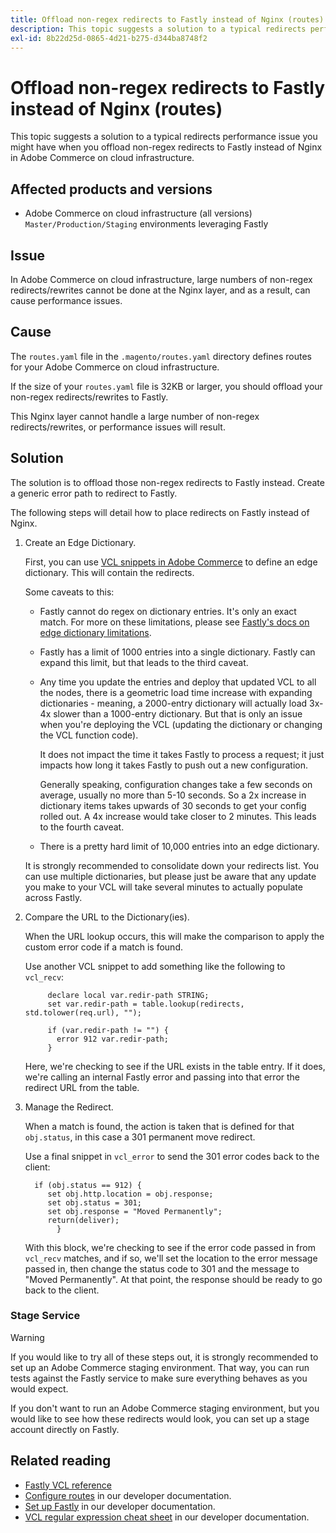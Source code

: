 ```yaml
---
title: Offload non-regex redirects to Fastly instead of Nginx (routes)
description: This topic suggests a solution to a typical redirects performance issue you might have when you offload non-regex redirects to Fastly instead of Nginx in Adobe Commerce on cloud infrastructure.
exl-id: 8b22d25d-0865-4d21-b275-d344ba8748f2
---
```

# Offload non-regex redirects to Fastly instead of Nginx (routes)

This topic suggests a solution to a typical redirects performance issue you might have when you offload non-regex redirects to Fastly instead of Nginx in Adobe Commerce on cloud infrastructure.

## Affected products and versions

* Adobe Commerce on cloud infrastructure (all versions) `Master/Production/Staging` environments leveraging Fastly

## Issue

In Adobe Commerce on cloud infrastructure, large numbers of non-regex redirects/rewrites cannot be done at the Nginx layer, and as a result, can cause performance issues.

## Cause

The `routes.yaml` file in the `.magento/routes.yaml` directory defines routes for your Adobe Commerce on cloud infrastructure.

If the size of your `routes.yaml` file is 32KB or larger, you should offload your non-regex redirects/rewrites to Fastly.

This Nginx layer cannot handle a large number of non-regex redirects/rewrites, or performance issues will result.

## Solution

The solution is to offload those non-regex redirects to Fastly instead. Create a generic error path to redirect to Fastly.

The following steps will detail how to place redirects on Fastly instead of Nginx.

1. Create an Edge Dictionary.
    
   First, you can use [VCL snippets in Adobe Commerce](https://experienceleague.adobe.com/docs/commerce-cloud-service/user-guide/cdn/custom-vcl-snippets/fastly-vcl-custom-snippets.html?lang=en) to define an edge dictionary. This will contain the redirects.
    
   Some caveats to this:
    
   * Fastly cannot do regex on dictionary entries. It's only an exact match. For more on these limitations, please see [Fastly's docs on edge dictionary limitations](https://docs.fastly.com/guides/edge-dictionaries/about-edge-dictionaries#limitations-and-considerations).
   * Fastly has a limit of 1000 entries into a single dictionary. Fastly can expand this limit, but that leads to the third caveat.
   * Any time you update the entries and deploy that updated VCL to all the nodes, there is a geometric load time increase with expanding dictionaries - meaning, a 2000-entry dictionary will actually load 3x-4x slower than a 1000-entry dictionary. But that is only an issue when you're deploying the VCL (updating the dictionary or changing the VCL function code).
        
     It does not impact the time it takes Fastly to process a request; it just impacts how long it takes Fastly to push out a new configuration.
        
     Generally speaking, configuration changes take a few seconds on average, usually no more than 5-10 seconds. So a 2x increase in dictionary items takes upwards of 30 seconds to get your config rolled out. A 4x increase would take closer to 2 minutes. This leads to the fourth caveat.
        
   * There is a pretty hard limit of 10,000 entries into an edge dictionary.
    
   It is strongly recommended to consolidate down your redirects list. You can use multiple dictionaries, but please just be aware that any update you make to your VCL will take several minutes to actually populate across Fastly.
    
1. Compare the URL to the Dictionary(ies).
    
   When the URL lookup occurs, this will make the comparison to apply the custom error code if a match is found.
    
   Use another VCL snippet to add something like the following to `vcl_recv`:

   ``` 
        declare local var.redir-path STRING;
        set var.redir-path = table.lookup(redirects, std.tolower(req.url), "");
        
        if (var.redir-path != "") {
          error 912 var.redir-path;
        }
   ```

   Here, we're checking to see if the URL exists in the table entry. If it does, we're calling an internal Fastly error and passing into that error the redirect URL from the table.
    
1. Manage the Redirect.
    
   When a match is found, the action is taken that is defined for that `obj.status`, in this case a 301 permanent move redirect.
    
   Use a final snippet in `vcl_error` to send the 301 error codes back to the client:
    
   ```
     if (obj.status == 912) {
        set obj.http.location = obj.response;
        set obj.status = 301;
        set obj.response = "Moved Permanently";
        return(deliver);
          }
   ```
    
   With this block, we're checking to see if the error code passed in from `vcl_recv` matches, and if so, we'll set the location to the error message passed in, then change the status code to 301 and the message to "Moved Permanently". At that point, the response should be ready to go back to the client.

### Stage Service

>[!WARNING]
>
>If you would like to try all of these steps out, it is strongly recommended to set up an Adobe Commerce staging environment. That way, you can run tests against the Fastly service to make sure everything behaves as you would expect.

If you don't want to run an Adobe Commerce staging environment, but you would like to see how these redirects would look, you can set up a stage account directly on Fastly.

## Related reading

* [Fastly VCL reference](https://docs.fastly.com/vcl/)
* [Configure routes](https://devdocs.magento.com/guides/v2.3/cloud/project/project-conf-files_routes.html) in our developer documentation.
* [Set up Fastly](https://devdocs.magento.com/guides/v2.3/cloud/cdn/configure-fastly.html) in our developer documentation.
* [VCL regular expression cheat sheet](https://docs.fastly.com/en/guides/vcl-regular-expression-cheat-sheet) in our developer documentation.
